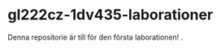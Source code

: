 gl222cz-1dv435-laborationer
===========================
Denna repositorie är till för den första laborationen!
.